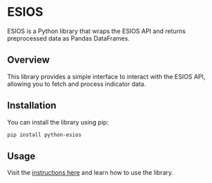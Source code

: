 # ESIOS

ESIOS is a Python library that wraps the ESIOS API and returns preprocessed data as Pandas DataFrames.

## Overview

This library provides a simple interface to interact with the ESIOS API, allowing you to fetch and process indicator data.

## Installation

You can install the library using pip:

```bash
pip install python-esios
```

## Usage

Visit the [instructions here](https://github.com/datons/python-esios/blob/main/esios/endpoints/indicators/README.ipynb) and learn how to use the library.
